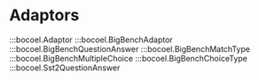 # Adaptors

:::bocoel.Adaptor
:::bocoel.BigBenchAdaptor
:::bocoel.BigBenchQuestionAnswer
:::bocoel.BigBenchMatchType
:::bocoel.BigBenchMultipleChoice
:::bocoel.BigBenchChoiceType
:::bocoel.Sst2QuestionAnswer
